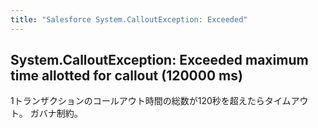 ```yaml
---
title: "Salesforce System.CalloutException: Exceeded"
---
```


## System.CalloutException: Exceeded maximum time allotted for callout (120000 ms)

1トランザクションのコールアウト時間の総数が120秒を超えたらタイムアウト。
ガバナ制約。



